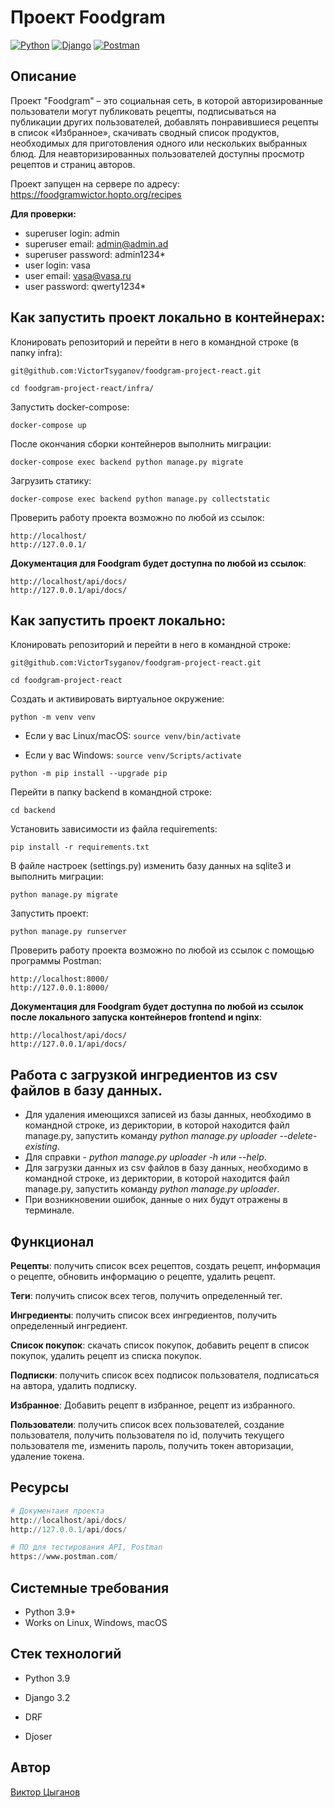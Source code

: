 # Проект Foodgram

[![Python](https://img.shields.io/badge/-Python-464641?style=flat-square&logo=Python)](https://www.python.org/)
[![Django](https://img.shields.io/badge/Django-464646?style=flat-square&logo=django)](https://www.djangoproject.com/)
[![Postman](https://img.shields.io/badge/Postman-464646?style=flat-square&logo=postman)](https://www.postman.com/)

## Описание

Проект "Foodgram" – это социальная сеть, в которой авторизированные пользователи могут публиковать рецепты, подписываться на публикации других пользователей, добавлять понравившиеся рецепты в список «Избранное», скачивать сводный список продуктов, необходимых для приготовления одного или нескольких выбранных блюд. Для неавторизированных пользователей доступны просмотр рецептов и страниц авторов.

Проект запущен на сервере по адресу: https://foodgramwictor.hopto.org/recipes

**Для проверки:**
* superuser login: admin
* superuser email: admin@admin.ad
* superuser password: admin1234*
* user login: vasa
* user email: vasa@vasa.ru
* user password: qwerty1234*

## Как запустить проект локально в контейнерах:

Клонировать репозиторий и перейти в него в командной строке (в папку infra):

``` git@github.com:VictorTsyganov/foodgram-project-react.git ``` 

``` cd foodgram-project-react/infra/ ``` 

Запустить docker-compose:

```
docker-compose up

```

После окончания сборки контейнеров выполнить миграции:

```
docker-compose exec backend python manage.py migrate

```

Загрузить статику:

```
docker-compose exec backend python manage.py collectstatic

```

Проверить работу проекта возможно по любой из ссылок:

```
http://localhost/
http://127.0.0.1/
```

**Документация для Foodgram будет доступна по любой из ссылок**:

```
http://localhost/api/docs/
http://127.0.0.1/api/docs/ 
```

## Как запустить проект локально:

Клонировать репозиторий и перейти в него в командной строке:

``` git@github.com:VictorTsyganov/foodgram-project-react.git ```

``` cd foodgram-project-react ``` 

Создать и активировать виртуальное окружение:

``` python -m venv venv ``` 

* Если у вас Linux/macOS:
    ``` source venv/bin/activate ``` 

* Если у вас Windows:
    ``` source venv/Scripts/activate ```
    
``` python -m pip install --upgrade pip ``` 

Перейти в папку backend в командной строке:

``` cd backend ``` 

Установить зависимости из файла requirements:

``` pip install -r requirements.txt ``` 

В файле настроек (settings.py) изменить базу данных на sqlite3 и выполнить миграции:

``` python manage.py migrate ``` 

Запустить проект:

``` python manage.py runserver ```

Проверить работу проекта возможно по любой из ссылок с помощью программы Postman:

```
http://localhost:8000/
http://127.0.0.1:8000/
```

**Документация для Foodgram будет доступна по любой из ссылок после локального запуска контейнеров frontend и nginx**:

```
http://localhost/api/docs/
http://127.0.0.1/api/docs/ 
```

## Работа с загрузкой ингредиентов из csv файлов в базу данных.

* Для удаления имеющихся записей из базы данных, необходимо в командной строке, из дериктории, в которой находится файл manage.py, запустить команду *python manage.py uploader --delete-existing*.
* Для справки - *python manage.py uploader -h или --help*.
* Для загрузки данных из csv файлов в базу данных, необходимо в командной строке, из дериктории, в которой находится файл manage.py, запустить команду *python manage.py uploader*.
* При возникновении ошибок, данные о них будут отражены в терминале.

## Функционал

**Рецепты**: получить список всех рецептов, создать рецепт, информация о рецепте, обновить информацию о рецепте, удалить рецепт.

**Теги**: получить список всех тегов, получить определенный тег.

**Ингредиенты**: получить список всех ингредиентов, получить определенный ингредиент.

**Список покупок**: скачать список покупок, добавить рецепт в список покупок, удалить рецепт из списка покупок.

**Подписки**: получить список всех подписок пользователя, подписаться на автора, удалить подписку.

**Избранное**: Добавить рецепт в избранное, рецепт из избранного.

**Пользователи**: получить список всех пользователей, создание пользователя, получить пользователя по id, получить текущего пользователя me, изменить пароль, получить токен авторизации, удаление токена.

## Ресурсы

```python
# Документаия проекта
http://localhost/api/docs/
http://127.0.0.1/api/docs/ 
```

```python
# ПО для тестирования API, Postman
https://www.postman.com/
```

## Системные требования
- Python 3.9+
- Works on Linux, Windows, macOS

## Стек технологий

- Python 3.9

- Django 3.2

- DRF

- Djoser

## Автор

[Виктор Цыганов](https://github.com/VictorTsyganov)
